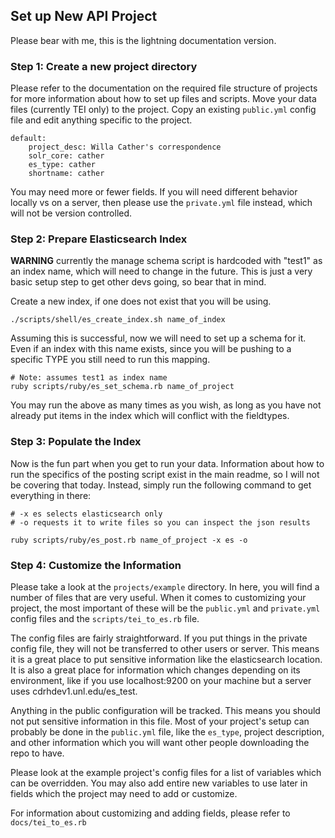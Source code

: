 ## Set up New API Project

Please bear with me, this is the lightning documentation version.

### Step 1:  Create a new project directory

Please refer to the documentation on the required file structure of projects for more information about how to set up files and scripts.  Move your data files (currently TEI only) to the project. Copy an existing `public.yml` config file and edit anything specific to the project.

```
default:
    project_desc: Willa Cather's correspondence
    solr_core: cather
    es_type: cather
    shortname: cather
```

You may need more or fewer fields.  If you will need different behavior locally vs on a server, then please use the `private.yml` file instead, which will not be version controlled.

### Step 2: Prepare Elasticsearch Index

**WARNING** currently the manage schema script is hardcoded with "test1" as an index name, which will need to change in the future.  This is just a very basic setup step to get other devs going, so bear that in mind.

Create a new index, if one does not exist that you will be using.

```
./scripts/shell/es_create_index.sh name_of_index
```

Assuming this is successful, now we will need to set up a schema for it.  Even if an index with this name exists, since you will be pushing to a specific TYPE you still need to run this mapping.

```
# Note: assumes test1 as index name
ruby scripts/ruby/es_set_schema.rb name_of_project
```

You may run the above as many times as you wish, as long as you have not already put items in the index which will conflict with the fieldtypes.

### Step 3: Populate the Index

Now is the fun part when you get to run your data.  Information about how to run the specifics of the posting script exist in the main readme, so I will not be covering that today.  Instead, simply run the following command to get everything in there:

```
# -x es selects elasticsearch only
# -o requests it to write files so you can inspect the json results

ruby scripts/ruby/es_post.rb name_of_project -x es -o
```

### Step 4: Customize the Information

Please take a look at the `projects/example` directory.  In here, you will find a number of files that are very useful.  When it comes to customizing your project, the most important of these will be the `public.yml` and `private.yml` config files and the `scripts/tei_to_es.rb` file.

The config files are fairly straightforward.  If you put things in the private config file, they will not be transferred to other users or server.  This means it is a great place to put sensitive information like the elasticsearch location.  It is also a great place for information which changes depending on its environment, like if you use localhost:9200 on your machine but a server uses cdrhdev1.unl.edu/es_test.

Anything in the public configuration will be tracked.  This means you should not put sensitive information in this file. Most of your project's setup can probably be done in the `public.yml` file, like the `es_type`, project description, and other information which you will want other people downloading the repo to have.

Please look at the example project's config files for a list of variables which can be overridden.  You may also add entire new variables to use later in fields which the project may need to add or customize.

For information about customizing and adding fields, please refer to `docs/tei_to_es.rb`
